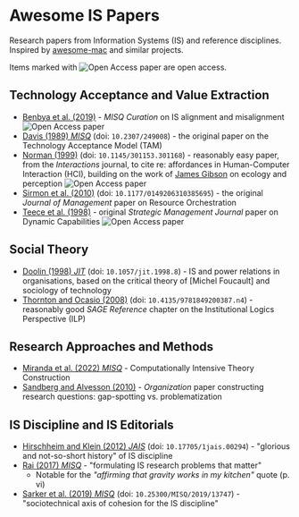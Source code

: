 # Awesome IS Papers

Research papers from Information Systems (IS) and reference disciplines. Inspired by [awesome-mac](https://github.com/jaywcjlove/awesome-mac) and similar projects.

Items marked with ![Open Access paper][Open Access Icon] are open access.

## Technology Acceptance and Value Extraction

- [Benbya et al. (2019)](https://www.misqresearchcurations.org/blog/2019/3/14/information-systems-alignment) - _MISQ Curation_ on IS alignment and misalignment ![Open Access paper][Open Access Icon]
- [Davis (1989) _MISQ_](https://doi.org/10.2307/249008) (doi: `10.2307/249008`) - the original paper on the Technology Acceptance Model (TAM)
- [Norman (1999)](https://doi.org/10.1145/301153.301168) (doi: `10.1145/301153.301168`) - reasonably easy paper, from the _Interactions_ journal, to cite re: affordances in Human-Computer Interaction (HCI), building on the work of [James Gibson](https://en.wikipedia.org/wiki/James_J._Gibson) on ecology and perception ![Open Access paper][Open Access Icon]
- [Sirmon et al. (2010)](https://doi.org/10.1177/0149206310385695) (doi: `10.1177/0149206310385695`) - the original _Journal of Management_ paper on Resource Orchestration
- [Teece et al. (1998)](https://onlinelibrary.wiley.com/doi/10.1002/(SICI)1097-0266(199708)18:7%3C509::AID-SMJ882%3E3.0.CO;2-Z) - original _Strategic Management Journal_ paper on Dynamic Capabilities ![Open Access paper][Open Access Icon]

## Social Theory

- [Doolin (1998) _JIT_](https://doi.org/10.1057/jit.1998.8) (doi: `10.1057/jit.1998.8`) - IS and power relations in organisations, based on the critical theory of [Michel Foucault] and sociology of technology
- [Thornton and Ocasio (2008)](https://doi.org/10.4135/9781849200387.n4) (doi: `10.4135/9781849200387.n4`) - reasonably good _SAGE Reference_ chapter on the Institutional Logics Perspective (ILP)

## Research Approaches and Methods

- [Miranda et al. (2022) _MISQ_](https://aisel.aisnet.org/misq/vol46/iss2/4/) - Computationally Intensive Theory Construction
- [Sandberg and Alvesson (2010)](https://doi.org/10.1177/1350508410372151) - _Organization_ paper constructing research questions: gap-spotting vs. problematization

## IS Discipline and IS Editorials

- [Hirschheim and Klein (2012) _JAIS_](https://doi.org/10.17705/1jais.00294) (doi: `10.17705/1jais.00294`) - "glorious and not-so-short history" of IS discipline
- [Rai (2017) _MISQ_](https://aisel.aisnet.org/misq/vol41/iss2/2/) - "formulating IS research problems that matter"
  - Notable for the _"affirming that gravity works in my kitchen"_ quote (p. vi)
- [Sarker et al. (2019) _MISQ_](https://doi.org/10.25300/MISQ/2019/13747) (doi: `10.25300/MISQ/2019/13747`) - "sociotechnical axis of cohesion for the IS discipline"


[Open Access Icon]:https://blairw.github.io/awesome-is-papers/icons/Open_Access_logo_PLoS_white_14tall.svg "Open Access"
